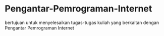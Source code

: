 # Pengantar-Pemrograman-Internet
bertujuan untuk menyelesaikan tugas-tugas kuliah yang berkaitan dengan Pengantar Pemrograman Internet
